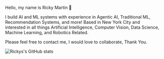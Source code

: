 Hello, my name is Ricky Martin :wave:

I build AI and ML systems with experience in Agentic AI, Traditional ML, Recommendation Systems, and more! Based in New York City and interested in all things Artificial Intelligence, 
Computer Vision, Data Science, Machine Learning, and Robotics Related. 

Please feel free to contact me, I would love to collaborate, Thank You.

![Rickys's GitHub stats](https://github-readme-stats.vercel.app/api?username=rickymartin-dev&show_icons=true&theme=synthwave) 
